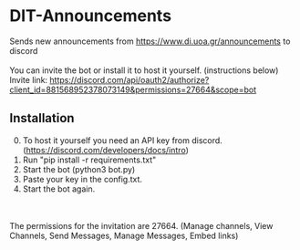 # DIT-Announcements
Sends new announcements from https://www.di.uoa.gr/announcements to discord
<br>
<br>
You can invite the bot or install it to host it yourself. (instructions below)
<br>
Invite link: https://discord.com/api/oauth2/authorize?client_id=881568952378073149&permissions=27664&scope=bot
<br>

## Installation
0) To host it yourself you need an API key from discord. (https://discord.com/developers/docs/intro)
1) Run "pip install -r requirements.txt"
2) Start the bot (python3 bot.py)
3) Paste your key in the config.txt.
4) Start the bot again.
<br>
<br>
The permissions for the invitation are 27664. (Manage channels, View Channels, Send Messages, Manage Messages, Embed links)
